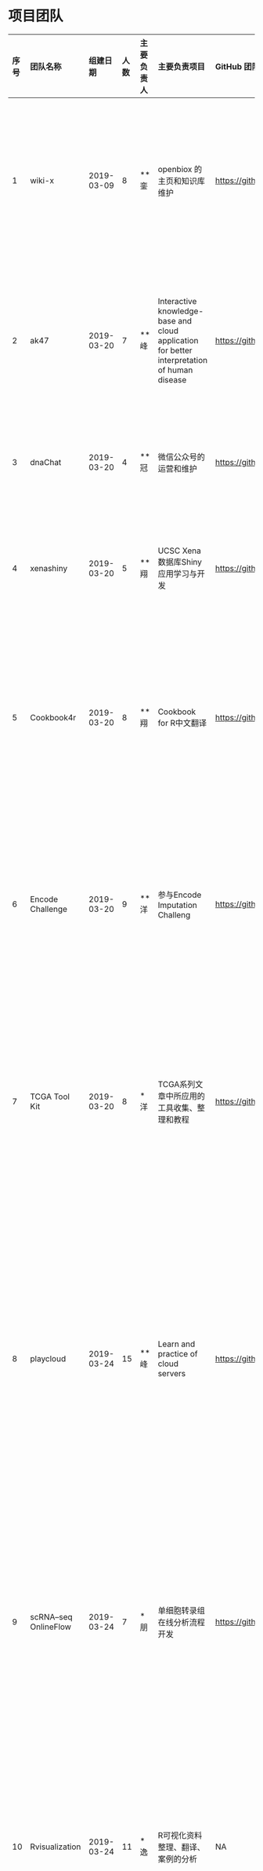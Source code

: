 # 项目团队

| 序号 | 团队名称             | 组建日期   | 人数 | 主要负责人 | 主要负责项目                                                                                | GitHub 团队链接                                           | GitHub 项目链接                                           |                                                   成员名单                                                   |
|:-----|:---------------------|:-----------|:-----|:-----------|:--------------------------------------------------------------------------------------------|:----------------------------------------------------------|:----------------------------------------------------------|:------------------------------------------------------------------------------------------------------------:|
| 1    | wiki-x               | 2019-03-09 | 8    | \*\*銮     | openbiox 的主页和知识库维护                                                                 | <https://github.com/orgs/openbiox/teams/wiki-x>           | <https://github.com/openbiox/openbiox-wiki>               |                             \*\*峰，\*\*銮，\*飞，\*\*翔，\*洋，\*凯，\*敏，\*超                             |
| 2    | ak47                 | 2019-03-20 | 7    | \*\*峰     | Interactive knowledge-base and cloud application for better interpretation of human disease | <https://github.com/orgs/openbiox/teams/ak47>             | /                                                         |                             \*\*峰，\*\*涛，\*\*增，\*\*泽，\*\*然，\*佩，\*\*鹏                             |
| 3    | dnaChat              | 2019-03-20 | 4    | \*\*冠     | 微信公众号的运营和维护                                                                      | <https://github.com/orgs/openbiox/teams/dnachat>          | <https://github.com/orgs/openbiox/projects/6>             |                                         \*\*冠，\*海，\*\*佳，\*\*美                                         |
| 4    | xenashiny            | 2019-03-20 | 5    | \*\*翔     | UCSC Xena数据库Shiny应用学习与开发                                                          | <https://github.com/orgs/openbiox/teams/xenashiny>        | <https://github.com/openbiox/XenaShiny>                   |                                    \*\*翔，\*飞，\*逸，\*\*飞，\*胤，\*恺                                    |
| 5    | Cookbook4r           | 2019-03-20 | 8    | \*\*翔     | Cookbook for R中文翻译                                                                      | <https://github.com/orgs/openbiox/teams/cookbook4r>       | <https://github.com/openbiox/Cookbook-for-R-Chinese>      |                           \*\*翔，\*飞，\*\*珊，\*\*丽，\*\*美，\*逸，\*芮，\*\*颖                           |
| 6    | Encode Challenge     | 2019-03-20 | 9    | \*\*洋     | 参与Encode Imputation Challeng                                                              | <https://github.com/orgs/openbiox/teams/encodechallenge/> | <https://github.com/openbiox/ENCODE-Challenge>            |                       \*\*洋，\*\*泽，\*\*增，\*\*濤，\*\*龙，\*洋，\*朋，\*漾，\*\*喆                       |
| 7    | TCGA Tool Kit        | 2019-03-20 | 8    | \*洋       | TCGA系列文章中所应用的工具收集、整理和教程                                                  | <https://github.com/orgs/openbiox/teams/encodechallenge/> | <https://github.com/orgs/openbiox/teams/encodechallenge/> |                       \*洋，\*\*鑫，\*\*鹏，\*敏，\*旺，\*\*彬，\*\*然，\*\*然，\*\*楠                       |
| 8    | playcloud            | 2019-03-24 | 15   | \*\*峰     | Learn and practice of cloud servers                                                         | <https://github.com/orgs/openbiox/teams/playcloud>        | <https://github.com/orgs/openbiox/projects/9>             | \*\*峰，\*\*銮，\*\*濤，\*凯，\*敏，\*\*珊，\*\*增，\*\*彤，\*\*琪，\*\*娜，\*楠，\*\*美，\*洋，\*\*波，\*逸 |
| 9    | scRNA–seq OnlineFlow | 2019-03-24 | 7    | \*朋       | 单细胞转录组在线分析流程开发                                                                | <https://github.com/orgs/openbiox/teams/single-cell-geek> | <https://github.com/openbiox/scRNA-seq-OnlineFlow>        |                      \*朋，\*\*鑫，\*\*增，\*晨，\*\*涛，\*雨，\*\*泽，\*琪，\*超，\*漾                      |
| 10   | Rvisualization       | 2019-03-24 | 11   | \*逸       | R可视化资料整理、翻译、案例的分析                                                           | NA                                                        | <https://github.com/orgs/openbiox/projects/8>             |                 \*逸，\*\*然，\*凯，\*也，\*敏，\*海，\*\*濤，\*\*婷，\*\*娜，\*\*波，\*\*旭                 |
